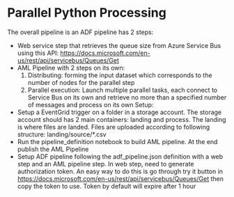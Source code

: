# Parallel Python Processing

The overall pipeline is an ADF pipeline has 2 steps:
- Web service step that retrieves the queue size from Azure Service Bus using this API: https://docs.microsoft.com/en-us/rest/api/servicebus/Queues/Get
- AML Pipeline with 2 steps on its own:
    1. Distributing: forming the input dataset which corresponds to the number of nodes for the parallel step
    2. Parallel execution: Launch multiple parallel tasks, each connect to Service Bus on its own and retrieve no more than a specified number of messages and process on its own
Setup:
- Setup a EventGrid trigger on a folder in a storage account. The storage account should has 2 main containers: landing and process. The landing is where files are landed. Files are uploaded according to following structure: landing/source/*.csv 
- Run the pipeline_definition notebook to build AML pipeline. At the end publish the AML Pipeline
- Setup ADF pipeline following the adf_pipeline.json definition with a web step and an AML pipeline step. In web step, need to generate authorization token.
An easy way to do this is go through try it button in https://docs.microsoft.com/en-us/rest/api/servicebus/Queues/Get then copy the token to use.
Token by default will expire after 1 hour
 
 

